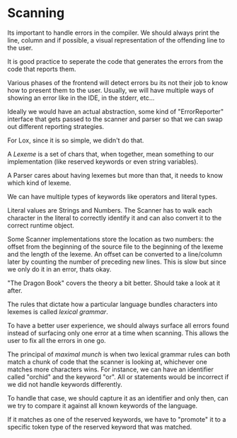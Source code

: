 # Scanning

Its important to handle errors in the compiler. We should always print the line, column and if possible, a visual representation of the offending line to the user.

It is good practice to seperate the code that generates the errors from the code that reports them.

Various phases of the frontend will detect errors bu its not their job to know how to present them to the user. Usually, we will have multiple ways of showing an error like in the IDE, in the stderr, etc...

Ideally we would have an actual abstraction, some kind of "ErrorReporter" interface that gets passed to the scanner and parser so that we can swap out different reporting strategies.

For Lox, since it is so simple, we didn't do that.

A *Lexeme* is a set of chars that, when together, mean something to our implementation (like reserved keywords or even string variables).

A Parser cares about having lexemes but more than that, it needs to know which kind of lexeme.

We can have multiple types of keywords like operators and literal types.

Literal values are Strings and Numbers. The Scanner has to walk each character in the literal to correctly identify it and can also convert it to the correct runtime object.

Some Scanner implementations store the location as two numbers: the offset from the beginning of the source file to the beginning of the lexeme and the length of the lexeme. An offset can be converted to a line/column later by counting the number of preceding new lines. This is slow but since we only do it in an error, thats okay.

"The Dragon Book" covers the theory a bit better. Should take a look at it after.

The rules that dictate how a particular language bundles characters into lexemes is called *lexical grammar*.

To have a better user experience, we should always surface all errors found instead of surfacing only one error at a time when scanning. This allows the user to fix all the errors in one go.

The principal of *maximal munch* is when two lexical grammar rules can both match a chunk of code that the scanner is looking at, whichever one matches more characters wins. For instance, we can have an identifier called "orchid" and the keyword "or". All or statements would be incorrect if we did not handle keywords differently.

To handle that case, we should capture it as an identifier and only then, can we try to compare it against all known keywords of the language.

If it matches as one of the reserved keywords, we have to "promote" it to a specific token type of the reserved keyword that was matched.
